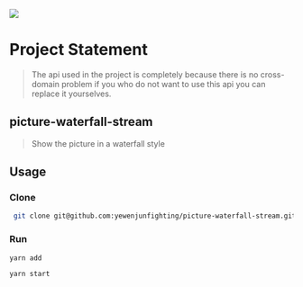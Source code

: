<p>
<img src="https://img.shields.io/badge/react-%5E16.7.0-brightgreen.svg">
</p>

# Project Statement
> The api used in the project is completely because there is no cross-domain problem
> if you who do not want to use this api you can replace it yourselves.
## picture-waterfall-stream
> Show the picture in a waterfall style
## Usage
### Clone
```sh
 git clone git@github.com:yewenjunfighting/picture-waterfall-stream.git
```
### Run
```sh
yarn add
```
```sh
yarn start
```
